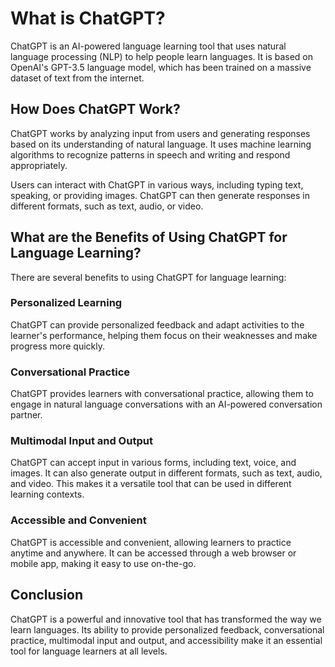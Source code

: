 What is ChatGPT?
==================================================

ChatGPT is an AI-powered language learning tool that uses natural language processing (NLP) to help people learn languages. It is based on OpenAI's GPT-3.5 language model, which has been trained on a massive dataset of text from the internet.

How Does ChatGPT Work?
----------------------

ChatGPT works by analyzing input from users and generating responses based on its understanding of natural language. It uses machine learning algorithms to recognize patterns in speech and writing and respond appropriately.

Users can interact with ChatGPT in various ways, including typing text, speaking, or providing images. ChatGPT can then generate responses in different formats, such as text, audio, or video.

What are the Benefits of Using ChatGPT for Language Learning?
-------------------------------------------------------------

There are several benefits to using ChatGPT for language learning:

### Personalized Learning

ChatGPT can provide personalized feedback and adapt activities to the learner's performance, helping them focus on their weaknesses and make progress more quickly.

### Conversational Practice

ChatGPT provides learners with conversational practice, allowing them to engage in natural language conversations with an AI-powered conversation partner.

### Multimodal Input and Output

ChatGPT can accept input in various forms, including text, voice, and images. It can also generate output in different formats, such as text, audio, and video. This makes it a versatile tool that can be used in different learning contexts.

### Accessible and Convenient

ChatGPT is accessible and convenient, allowing learners to practice anytime and anywhere. It can be accessed through a web browser or mobile app, making it easy to use on-the-go.

Conclusion
----------

ChatGPT is a powerful and innovative tool that has transformed the way we learn languages. Its ability to provide personalized feedback, conversational practice, multimodal input and output, and accessibility make it an essential tool for language learners at all levels.
